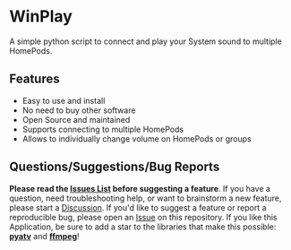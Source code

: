 # WinPlay

A simple python script to connect and play your System sound to multiple HomePods.

## Features

* Easy to use and install
* No need to buy other software
* Open Source and maintained
* Supports connecting to multiple HomePods
* Allows to individually change volume on HomePods or groups

## Questions/Suggestions/Bug Reports

**Please read the [Issues List](https://github.com/xXxNIKIxXx/WinPlay/issues) before suggesting a feature**. If you have a question, need troubleshooting help, or want to brainstorm a new feature, please start a [Discussion](https://github.com/xXxNIKIxXx/WinPlay/discussions). If you'd like to suggest a feature or report a reproducible bug, please open an [Issue](https://github.com/xXxNIKIxXx/WinPlay/issues) on this repository. If you like this Application, be sure to add a star to the libraries that make this possible: [**pyatv**](https://github.com/postlund/pyatv) and [**ffmpeg**](https://ffmpeg.org)!
